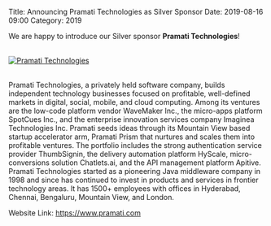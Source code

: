 Title: Announcing Pramati Technologies as Silver Sponsor
Date: 2019-08-16 09:00
Category: 2019

We are happy to introduce our Silver sponsor **Pramati Technologies**!

<!-- PELICAN_END_SUMMARY -->
<br>
<div class="text-center">
  <a href="https://www.pramati.com" target="_blank">
    <img src="{filename}/images/sponsors/pramati.png" alt="Pramati Technologies">
  </a>
</div>
<br>

Pramati Technologies, a privately held software company, builds independent technology businesses focused on profitable, well-defined markets in digital, social, mobile, and cloud computing. Among its ventures are the low-code platform vendor WaveMaker Inc., the micro-apps platform SpotCues Inc., and the enterprise innovation services company Imaginea Technologies Inc. Pramati seeds ideas through its Mountain View based startup accelerator arm, Pramati Prism that nurtures and scales them into profitable ventures. The portfolio includes the strong authentication service provider ThumbSignin, the delivery automation platform HyScale, micro-conversions solution Chatlets.ai, and the API management platform Apitive. Pramati Technologies started as a pioneering Java middleware company in 1998 and since has continued to invest in products and services in frontier technology areas. It has 1500+ employees with offices in Hyderabad, Chennai, Bengaluru, Mountain View, and London. 

Website Link: <a href="https://www.pramati.com" target="_blank">https://www.pramati.com</a>

